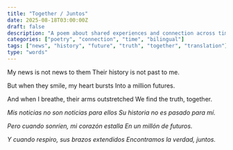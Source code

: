 ```yaml
---
title: "Together / Juntos"
date: 2025-08-18T03:00:00Z
draft: false
description: "A poem about shared experiences and connection across time / Un poema sobre experiencias compartidas y conexión a través del tiempo"
categories: ["poetry", "connection", "time", "bilingual"]
tags: ["news", "history", "future", "truth", "together", "translation"]
type: "words"
---
```


<div class="poem-original">

My news is not news to them
Their history is not past to me.

But when they smile, my heart bursts
Into a million futures.

And when I breathe, their arms outstretched
We find the truth, together.

</div>

<div class="poem-translation">

*Mis noticias no son noticias para ellos*
*Su historia no es pasado para mí.*

*Pero cuando sonríen, mi corazón estalla*
*En un millón de futuros.*

*Y cuando respiro, sus brazos extendidos*
*Encontramos la verdad, juntos.*

</div>